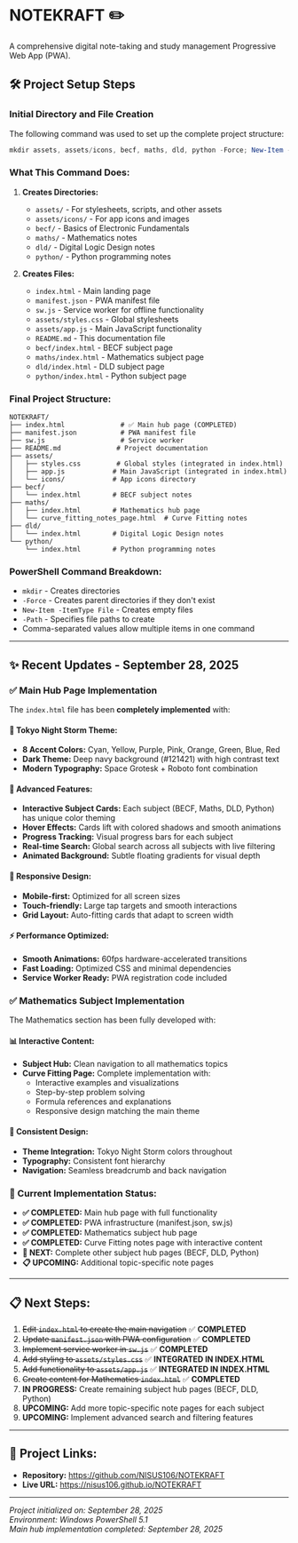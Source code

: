 # NOTEKRAFT ✏️

A comprehensive digital note-taking and study management Progressive Web App (PWA).

## 🛠️ Project Setup Steps

### Initial Directory and File Creation

The following command was used to set up the complete project structure:

```powershell
mkdir assets, assets/icons, becf, maths, dld, python -Force; New-Item -ItemType File -Path index.html, manifest.json, sw.js, assets/styles.css, assets/app.js, README.md, becf/index.html, maths/index.html, dld/index.html, python/index.html -Force
```

### What This Command Does:

1. **Creates Directories:**
   - `assets/` - For stylesheets, scripts, and other assets
   - `assets/icons/` - For app icons and images
   - `becf/` - Basics of Electronic Fundamentals
   - `maths/` - Mathematics notes
   - `dld/` - Digital Logic Design notes
   - `python/` - Python programming notes

2. **Creates Files:**
   - `index.html` - Main landing page
   - `manifest.json` - PWA manifest file
   - `sw.js` - Service worker for offline functionality
   - `assets/styles.css` - Global stylesheets
   - `assets/app.js` - Main JavaScript functionality
   - `README.md` - This documentation file
   - `becf/index.html` - BECF subject page
   - `maths/index.html` - Mathematics subject page
   - `dld/index.html` - DLD subject page
   - `python/index.html` - Python subject page

### Final Project Structure:

```
NOTEKRAFT/
├── index.html              # ✅ Main hub page (COMPLETED)
├── manifest.json           # PWA manifest file
├── sw.js                   # Service worker
├── README.md              # Project documentation
├── assets/
│   ├── styles.css         # Global styles (integrated in index.html)
│   ├── app.js            # Main JavaScript (integrated in index.html)
│   └── icons/            # App icons directory
├── becf/
│   └── index.html        # BECF subject notes
├── maths/
│   ├── index.html        # Mathematics hub page
│   └── curve_fitting_notes_page.html  # Curve Fitting notes
├── dld/
│   └── index.html        # Digital Logic Design notes
└── python/
    └── index.html        # Python programming notes
```

### PowerShell Command Breakdown:

- `mkdir` - Creates directories
- `-Force` - Creates parent directories if they don't exist
- `New-Item -ItemType File` - Creates empty files
- `-Path` - Specifies file paths to create
- Comma-separated values allow multiple items in one command

---

## ✨ **Recent Updates - September 28, 2025**

### ✅ **Main Hub Page Implementation**
The `index.html` file has been **completely implemented** with:

#### **🎨 Tokyo Night Storm Theme:**
- **8 Accent Colors:** Cyan, Yellow, Purple, Pink, Orange, Green, Blue, Red
- **Dark Theme:** Deep navy background (#121421) with high contrast text
- **Modern Typography:** Space Grotesk + Roboto font combination

#### **🚀 Advanced Features:**
- **Interactive Subject Cards:** Each subject (BECF, Maths, DLD, Python) has unique color theming
- **Hover Effects:** Cards lift with colored shadows and smooth animations
- **Progress Tracking:** Visual progress bars for each subject
- **Real-time Search:** Global search across all subjects with live filtering
- **Animated Background:** Subtle floating gradients for visual depth

#### **📱 Responsive Design:**
- **Mobile-first:** Optimized for all screen sizes
- **Touch-friendly:** Large tap targets and smooth interactions
- **Grid Layout:** Auto-fitting cards that adapt to screen width

#### **⚡ Performance Optimized:**
- **Smooth Animations:** 60fps hardware-accelerated transitions
- **Fast Loading:** Optimized CSS and minimal dependencies
- **Service Worker Ready:** PWA registration code included

### ✅ **Mathematics Subject Implementation**
The Mathematics section has been fully developed with:

#### **📊 Interactive Content:**
- **Subject Hub:** Clean navigation to all mathematics topics
- **Curve Fitting Page:** Complete implementation with:
  - Interactive examples and visualizations
  - Step-by-step problem solving
  - Formula references and explanations
  - Responsive design matching the main theme

#### **🎨 Consistent Design:**
- **Theme Integration:** Tokyo Night Storm colors throughout
- **Typography:** Consistent font hierarchy
- **Navigation:** Seamless breadcrumb and back navigation

### **🎯 Current Implementation Status:**
- **✅ COMPLETED:** Main hub page with full functionality
- **✅ COMPLETED:** PWA infrastructure (manifest.json, sw.js)
- **✅ COMPLETED:** Mathematics subject hub page
- **✅ COMPLETED:** Curve Fitting notes page with interactive content
- **🔄 NEXT:** Complete other subject hub pages (BECF, DLD, Python)
- **📋 UPCOMING:** Additional topic-specific note pages

---

## 📋 **Next Steps:**

1. ~~Edit `index.html` to create the main navigation~~ ✅ **COMPLETED**
2. ~~Update `manifest.json` with PWA configuration~~ ✅ **COMPLETED**
3. ~~Implement service worker in `sw.js`~~ ✅ **COMPLETED**
4. ~~Add styling to `assets/styles.css`~~ ✅ **INTEGRATED IN INDEX.HTML**
5. ~~Add functionality to `assets/app.js`~~ ✅ **INTEGRATED IN INDEX.HTML**
6. ~~Create content for Mathematics `index.html`~~ ✅ **COMPLETED**
7. **IN PROGRESS:** Create remaining subject hub pages (BECF, DLD, Python)
8. **UPCOMING:** Add more topic-specific note pages for each subject
9. **UPCOMING:** Implement advanced search and filtering features

---

## 🔗 **Project Links:**
- **Repository:** https://github.com/NISUS106/NOTEKRAFT
- **Live URL:** https://nisus106.github.io/NOTEKRAFT

---

*Project initialized on: September 28, 2025*  
*Environment: Windows PowerShell 5.1*  
*Main hub implementation completed: September 28, 2025*
